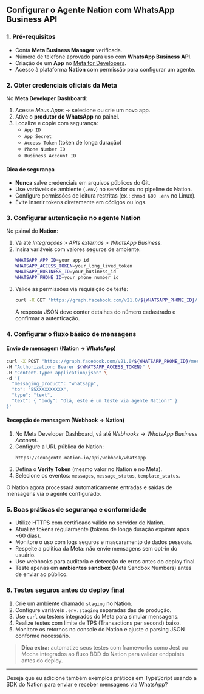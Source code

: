 

## Configurar o Agente Nation com WhatsApp Business API

### 1. Pré-requisitos

- Conta **Meta Business Manager** verificada.  
- Número de telefone aprovado para uso com **WhatsApp Business API**.  
- Criação de um **App** no [Meta for Developers](https://developers.facebook.com/).  
- Acesso à plataforma **Nation** com permissão para configurar um agente.

### 2. Obter credenciais oficiais da Meta

No **Meta Developer Dashboard**:  
1. Acesse *Meus Apps* → selecione ou crie um novo app.  
2. Ative o **produtor do WhatsApp** no painel.  
3. Localize e copie com segurança:
   - `App ID`
   - `App Secret`
   - `Access Token` (token de longa duração)
   - `Phone Number ID`
   - `Business Account ID`  

#### Dica de segurança
- **Nunca** salve credenciais em arquivos públicos do Git.  
- Use variáveis de ambiente (`.env`) no servidor ou no pipeline do Nation.  
- Configure permissões de leitura restritas (ex.: `chmod 600 .env` no Linux).  
- Evite inserir tokens diretamente em códigos ou logs.

### 3. Configurar autenticação no agente Nation

No painel do **Nation**:
1. Vá até *Integrações > APIs externas > WhatsApp Business*.  
2. Insira variáveis com valores seguros de ambiente:
   ```bash
   WHATSAPP_APP_ID=your_app_id
   WHATSAPP_ACCESS_TOKEN=your_long_lived_token
   WHATSAPP_BUSINESS_ID=your_business_id
   WHATSAPP_PHONE_ID=your_phone_number_id
   ```
3. Valide as permissões via requisição de teste:
   ```bash
   curl -X GET "https://graph.facebook.com/v21.0/${WHATSAPP_PHONE_ID}/?access_token=${WHATSAPP_ACCESS_TOKEN}"
   ```
   A resposta JSON deve conter detalhes do número cadastrado e confirmar a autenticação.

### 4. Configurar o fluxo básico de mensagens

#### Envio de mensagem (Nation → WhatsApp)
```bash
curl -X POST "https://graph.facebook.com/v21.0/${WHATSAPP_PHONE_ID}/messages" \
-H "Authorization: Bearer ${WHATSAPP_ACCESS_TOKEN}" \
-H "Content-Type: application/json" \
-d '{
  "messaging_product": "whatsapp",
  "to": "55XXXXXXXXXX",
  "type": "text",
  "text": { "body": "Olá, este é um teste via agente Nation!" }
}'
```

#### Recepção de mensagem (Webhook → Nation)
1. No Meta Developer Dashboard, vá até *Webhooks* → *WhatsApp Business Account*.  
2. Configure a URL pública do Nation:  
   ```
   https://seuagente.nation.io/api/webhook/whatsapp
   ```
3. Defina o **Verify Token** (mesmo valor no Nation e no Meta).  
4. Selecione os eventos: `messages`, `message_status`, `template_status`.  

O Nation agora processará automaticamente entradas e saídas de mensagens via o agente configurado.

### 5. Boas práticas de segurança e conformidade

- Utilize HTTPS com certificado válido no servidor do Nation.  
- Atualize tokens regularmente (tokens de longa duração expiram após ~60 dias).  
- Monitore o uso com logs seguros e mascaramento de dados pessoais.  
- Respeite a política da Meta: não envie mensagens sem opt-in do usuário.  
- Use webhooks para auditoria e detecção de erros antes do deploy final.  
- Teste apenas em **ambientes sandbox** (Meta Sandbox Numbers) antes de enviar ao público.

### 6. Testes seguros antes do deploy final

1. Crie um ambiente chamado `staging` no Nation.  
2. Configure variáveis `.env.staging` separadas das de produção.  
3. Use `curl` ou testers integrados do Meta para simular mensagens.  
4. Realize testes com limite de TPS (Transactions per second) baixo.  
5. Monitore os retornos no console do Nation e ajuste o parsing JSON conforme necessário.

> **Dica extra:** automatize seus testes com frameworks como Jest ou Mocha integrados ao fluxo BDD do Nation para validar endpoints antes do deploy.

***

Deseja que eu adicione também exemplos práticos em TypeScript usando a SDK do Nation para enviar e receber mensagens via WhatsApp?
